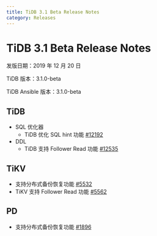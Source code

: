 ```yaml
---
title: TiDB 3.1 Beta Release Notes
category: Releases
---
```


# TiDB 3.1 Beta Release Notes

发版日期：2019 年 12 月 20 日

TiDB 版本：3.1.0-beta

TiDB Ansible 版本：3.1.0-beta

## TiDB

+ SQL 优化器
    - TiDB 优化 SQL hint 功能 [#12192](https://github.com/pingcap/tidb/pull/12192)
+ DDL
    - TiDB 支持 Follower Read 功能 [#12535](https://github.com/pingcap/tidb/pull/12535)

## TiKV

- 支持分布式备份恢复功能 [#5532](https://github.com/tikv/tikv/pull/5532)
- TiKV 支持 Follower Read 功能 [#5562](https://github.com/tikv/tikv/pull/5562)

## PD

- 支持分布式备份恢复功能 [#1896](https://github.com/pingcap/pd/pull/1896)